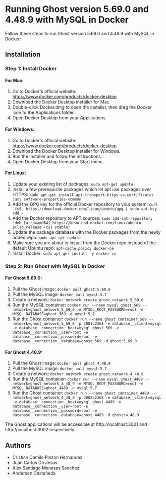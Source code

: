 # Running Ghost version 5.69.0 and 4.48.9 with MySQL in Docker

Follow these steps to run Ghost version 5.69.0 and 4.48.9 with MySQL in Docker:

## Installation

### Step 1: Install Docker

#### For Mac:

1. Go to Docker's official website: https://www.docker.com/products/docker-desktop
2. Download the Docker Desktop installer for Mac.
3. Double-click Docker.dmg to open the installer, then drag the Docker icon to the Applications folder.
4. Open Docker Desktop from your Applications.

#### For Windows:

1. Go to Docker's official website: https://www.docker.com/products/docker-desktop
2. Download the Docker Desktop installer for Windows.
3. Run the installer and follow the instructions.
4. Open Docker Desktop from your Start menu.

#### For Linux:

1. Update your existing list of packages: `sudo apt-get update`
2. Install a few prerequisite packages which let apt use packages over HTTPS: `sudo apt-get install apt-transport-https ca-certificates curl software-properties-common`
3. Add the GPG key for the official Docker repository to your system: `curl -fsSL https://download.docker.com/linux/ubuntu/gpg | sudo apt-key add -`
4. Add the Docker repository to APT sources: `sudo add-apt-repository "deb [arch=amd64] https://download.docker.com/linux/ubuntu $(lsb_release -cs) stable"`
5. Update the package database with the Docker packages from the newly added repo: `sudo apt-get update`
6. Make sure you are about to install from the Docker repo instead of the default Ubuntu repo: `apt-cache policy docker-ce`
7. Install Docker: `sudo apt-get install -y docker-ce`

### Step 2: Run Ghost with MySQL in Docker

#### For Ghost 5.69.0:

1. Pull the Ghost image: `docker pull ghost:5.69.0`
2. Pull the MySQL image: `docker pull mysql:5.7`
3. Create a network: `docker network create ghost_network_5_69_0`
4. Run the MySQL container: `docker run --name mysql_ghost_569 --network=ghost_network_5_69_0 -e MYSQL_ROOT_PASSWORD=root -e MYSQL_DATABASE=ghost_569 -d mysql:5.7`
5. Run the Ghost container: `docker run --name ghost_container_569 --network=ghost_network_5_69_0 -p 3001:2368 -e database__client=mysql -e database__connection__host=mysql_ghost_569 -e database__connection__user=root -e database__connection__password=root -e database__connection__database=ghost_569 -d ghost:5.69.0`

#### For Ghost 4.48.9:

1. Pull the Ghost image: `docker pull ghost:4.48.9`
2. Pull the MySQL image: `docker pull mysql:5.7`
3. Create a network: `docker network create ghost_network_4_48_9`
4. Run the MySQL container: `docker run --name mysql_ghost_4489 --network=ghost_network_4_48_9 -e MYSQL_ROOT_PASSWORD=root -e MYSQL_DATABASE=ghost_4489 -d mysql:5.7`
5. Run the Ghost container: `docker run --name ghost_container_4489 --network=ghost_network_4_48_9 -p 3002:2368 -e database__client=mysql -e database__connection__host=mysql_ghost_4489 -e database__connection__user=root -e database__connection__password=root -e database__connection__database=ghost_4489 -d ghost:4.48.9`

The Ghost applications will be accessible at http://localhost:3001 and http://localhost:3002 respectively.

## Authors

- Cristian Camilo Pinzon Hernandez
- Juan Carlos De Jesus
- Alex Santiago Meneses Sanchez
- Andersen Castañeda
